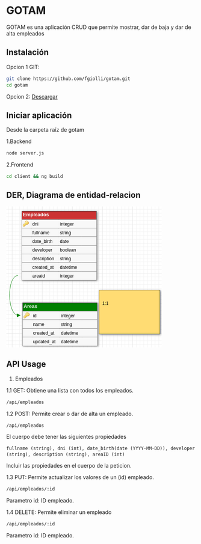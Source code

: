 # GOTAM

GOTAM es una aplicación CRUD que permite mostrar, dar de baja y dar de alta empleados

## Instalación
 Opcion 1 GIT:

```bash
git clone https://github.com/fgiolli/gotam.git
cd gotam
```
Opcion 2: 
[Descargar](https://github.com/fgiolli/gotam.git)

## Iniciar aplicación

Desde la carpeta raíz de gotam

1.Backend
```bash
node server.js
```

2.Frontend
```bash
cd client && ng build
```

## DER, Diagrama de entidad-relacion
![Empleado belongs to Area](der.png)

## API Usage
1. Empleados

1.1 GET: Obtiene una lista con todos los empleados.

```bash
/api/empleados
```

1.2 POST: Permite crear o dar de alta un empleado.
```bash
/api/empleados
```
El cuerpo debe tener las siguientes propiedades
```bas
fullname (string), dni (int), date_birth(date (YYYY-MM-DD)), developer (string), description (string), areaID (int)
```
Incluir las propiedades en el cuerpo de la peticion.

1.3 PUT: Permite actualizar los valores de un (id) empleado.
```bash
/api/empleados/:id
```
Parametro id: ID empleado.


1.4 DELETE: Permite eliminar un empleado
```bash
/api/empleados/:id
```
Parametro id: ID empleado.

